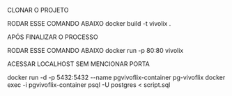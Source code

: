 CLONAR O PROJETO

RODAR ESSE COMANDO ABAIXO
    docker build -t vivolix .

APÓS FINALIZAR O PROCESSO

RODAR ESSE COMANDO ABAIXO
    docker run -p 80:80 vivolix

ACESSAR LOCALHOST SEM MENCIONAR PORTA


docker run -d -p 5432:5432 --name pgvivoflix-container pg-vivoflix
docker exec -i pgvivoflix-container psql -U postgres < script.sql
